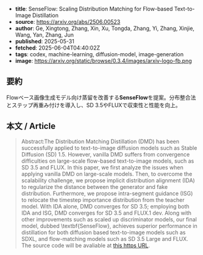 <!-- metadata -->

- **title**: SenseFlow: Scaling Distribution Matching for Flow-based Text-to-Image Distillation
- **source**: https://arxiv.org/abs/2506.00523
- **author**: Ge, Xingtong, Zhang, Xin, Xu, Tongda, Zhang, Yi, Zhang, Xinjie, Wang, Yan, Zhang, Jun
- **published**: 2025-05-31
- **fetched**: 2025-06-04T04:40:02Z
- **tags**: codex, machine-learning, diffusion-model, image-generation
- **image**: https://arxiv.org/static/browse/0.3.4/images/arxiv-logo-fb.png

## 要約

Flowベース画像生成モデル向け蒸留を改善する**SenseFlow**を提案。分布整合法とステップ再重み付けを導入し、SD 3.5やFLUXで収束性と性能を向上。

## 本文 / Article

> Abstract:The Distribution Matching Distillation (DMD) has been successfully applied to text-to-image diffusion models such as Stable Diffusion (SD) 1.5. However, vanilla DMD suffers from convergence difficulties on large-scale flow-based text-to-image models, such as SD 3.5 and FLUX. In this paper, we first analyze the issues when applying vanilla DMD on large-scale models. Then, to overcome the scalability challenge, we propose implicit distribution alignment (IDA) to regularize the distance between the generator and fake distribution. Furthermore, we propose intra-segment guidance (ISG) to relocate the timestep importance distribution from the teacher model. With IDA alone, DMD converges for SD 3.5; employing both IDA and ISG, DMD converges for SD 3.5 and FLUX.1 dev. Along with other improvements such as scaled up discriminator models, our final model, dubbed \textbf{SenseFlow}, achieves superior performance in distillation for both diffusion based text-to-image models such as SDXL, and flow-matching models such as SD 3.5 Large and FLUX. The source code will be avaliable at [this https URL](https://github.com/XingtongGe/SenseFlow).
